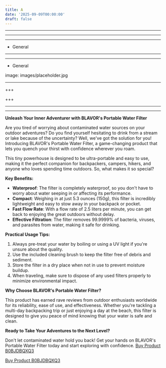 ```yaml
---
title: A
date: '2025-09-09T00:00:00'
draft: false
---
```


---



---

---




- General
---

---

- General

image: images/placeholder.jpg

---

+++






+++





---



---
**Unleash Your Inner Adventurer with BLAVOR's Portable Water Filter**

Are you tired of worrying about contaminated water sources on your outdoor adventures? Do you find yourself hesitating to drink from a stream or lake because of the uncertainty? Well, we've got the solution for you! Introducing BLAVOR's Portable Water Filter, a game-changing product that lets you quench your thirst with confidence wherever you roam.

This tiny powerhouse is designed to be ultra-portable and easy to use, making it the perfect companion for backpackers, campers, hikers, and anyone who loves spending time outdoors. So, what makes it so special?

**Key Benefits:**

* **Waterproof**: The filter is completely waterproof, so you don't have to worry about water seeping in or affecting its performance.
* **Compact**: Weighing in at just 5.3 ounces (150g), this filter is incredibly lightweight and easy to stow away in your backpack or pocket.
* **Fast Flow Rate**: With a flow rate of 2.5 liters per minute, you can get back to enjoying the great outdoors without delay.
* **Effective Filtration**: The filter removes 99.9999% of bacteria, viruses, and parasites from water, making it safe for drinking.

**Practical Usage Tips:**

1. Always pre-treat your water by boiling or using a UV light if you're unsure about the quality.
2. Use the included cleaning brush to keep the filter free of debris and sediment.
3. Store the filter in a dry place when not in use to prevent moisture buildup.
4. When traveling, make sure to dispose of any used filters properly to minimize environmental impact.

**Why Choose BLAVOR's Portable Water Filter?**

This product has earned rave reviews from outdoor enthusiasts worldwide for its reliability, ease of use, and effectiveness. Whether you're tackling a multi-day backpacking trip or just enjoying a day at the beach, this filter is designed to give you peace of mind knowing that your water is safe and clean.

**Ready to Take Your Adventures to the Next Level?**

Don't let contaminated water hold you back! Get your hands on BLAVOR's Portable Water Filter today and start exploring with confidence. [Buy Product B0BJDBQXQ3](https://www.amazon.com/BLAVOR-Portable-Waterproof-Compatible-Backpacking/dp/B0BJDBQXQ3/)

[Buy Product B0BJDBQXQ3](https://www.amazon.com/BLAVOR-Portable-Waterproof-Compatible-Backpacking/dp/B0BJDBQXQ3/)